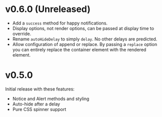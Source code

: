 # v0.6.0 (Unreleased)

* Add a `success` method for happy notifications.
* Display options, not render options, can be passed at display time to
  override.
* Rename `autoHideDelay` to simply `delay`. No other delays are predicted.
* Allow configuration of append or replace. By passing a `replace` option you
  can entirely replace the container element with the rendered element.

# v0.5.0

Initial release with these features:

* Notice and Alert methods and styling
* Auto-hide after a delay
* Pure CSS spinner support
